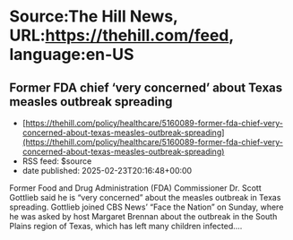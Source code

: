 # Source:The Hill News, URL:https://thehill.com/feed, language:en-US

## Former FDA chief ‘very concerned’ about Texas measles outbreak spreading
 - [https://thehill.com/policy/healthcare/5160089-former-fda-chief-very-concerned-about-texas-measles-outbreak-spreading](https://thehill.com/policy/healthcare/5160089-former-fda-chief-very-concerned-about-texas-measles-outbreak-spreading)
 - RSS feed: $source
 - date published: 2025-02-23T20:16:48+00:00

Former Food and Drug Administration (FDA) Commissioner Dr. Scott Gottlieb said he is “very concerned” about the measles outbreak in Texas spreading. Gottlieb joined CBS News’ “Face the Nation” on Sunday, where he was asked by host Margaret Brennan about the outbreak in the South Plains region of Texas, which has left many children infected.&#8230;

